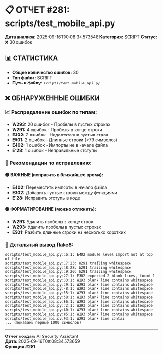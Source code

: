 # 📋 ОТЧЕТ #281: scripts/test_mobile_api.py

**Дата анализа:** 2025-09-16T00:08:34.573548
**Категория:** SCRIPT
**Статус:** ❌ 30 ошибок

## 📊 СТАТИСТИКА

- **Общее количество ошибок:** 30
- **Тип файла:** SCRIPT
- **Путь к файлу:** `scripts/test_mobile_api.py`

## ❌ ОБНАРУЖЕННЫЕ ОШИБКИ

### 📈 Распределение ошибок по типам:

- **W293:** 20 ошибок - Пробелы в пустых строках
- **W291:** 4 ошибок - Пробелы в конце строки
- **E302:** 2 ошибок - Недостаточно пустых строк
- **E501:** 2 ошибок - Длинные строки (>79 символов)
- **E402:** 1 ошибок - Импорты не в начале файла
- **E128:** 1 ошибок - Неправильные отступы

### 🎯 Рекомендации по исправлению:

#### 🟡 ВАЖНЫЕ (исправить в ближайшее время):
- **E402:** Переместить импорты в начало файла
- **E302:** Добавить пустые строки между функциями
- **E128:** Исправить отступы в коде

#### 🟢 ФОРМАТИРОВАНИЕ (можно отложить):
- **W291:** Удалить пробелы в конце строк
- **W293:** Удалить пробелы в пустых строках
- **E501:** Разбить длинные строки на несколько коротких

### 📝 Детальный вывод flake8:

```
scripts/test_mobile_api.py:16:1: E402 module level import not at top of file
scripts/test_mobile_api.py:17:23: W291 trailing whitespace
scripts/test_mobile_api.py:18:28: W291 trailing whitespace
scripts/test_mobile_api.py:19:20: W291 trailing whitespace
scripts/test_mobile_api.py:27:1: E302 expected 2 blank lines, found 1
scripts/test_mobile_api.py:33:1: W293 blank line contains whitespace
scripts/test_mobile_api.py:39:1: W293 blank line contains whitespace
scripts/test_mobile_api.py:48:1: W293 blank line contains whitespace
scripts/test_mobile_api.py:55:1: W293 blank line contains whitespace
scripts/test_mobile_api.py:58:1: W293 blank line contains whitespace
scripts/test_mobile_api.py:66:1: W293 blank line contains whitespace
scripts/test_mobile_api.py:72:1: W293 blank line contains whitespace
scripts/test_mobile_api.py:80:1: W293 blank line contains whitespace
scripts/test_mobile_api.py:85:1: W293 blank line contains whitespace
scripts/test_mobile_api.py:93:1: W293 blank line contai
... (показаны первые 1000 символов)
```

---
**Отчет создан:** AI Security Assistant  
**Дата:** 2025-09-16T00:08:34.573659  
**Функция #281**
